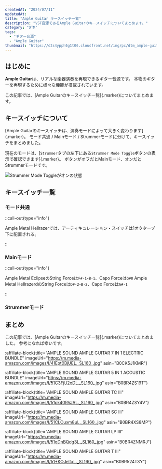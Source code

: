 ```yaml
---
createdAt: "2024/07/11"
updatedAt:
title: "Ample Guitar キースイッチ一覧"
description: "VST音源であるAmple Guitarのキースイッチについてまとめます。"
category: "DTM"
tags:
  - "ギター音源"
  - "Ample Guitar"
thumbnail: "https://d2s4ypph6g1t06.cloudfront.net/img/pc/dtm_ample-guitar_ag_lp.webp"
---
```


## はじめに

**Ample Guitar**は、リアルな楽器演奏を再現できるギター音源です。
本物のギターを再現するために様々な機能が搭載されています。

この記事では、[Ample Guitarのキースイッチ一覧]{.marker}についてまとめます。

## キースイッチについて

[Ample Guitarのキースイッチは、演奏モードによって大きく変わります]{.marker}。
モード共通 / Mainモード / Strummerモードに分けて、キースイッチをまとめました。

現在のモードは、[`Strummer`タブの左下にある`Strummer Mode Toggle`ボタンの表示で確認できます]{.marker}。
ボタンがオフだとMainモード、オンだとStrummerモードです。

![Strummer Mode Toggleがオンの状態](https://d2s4ypph6g1t06.cloudfront.net/img/pc/2024-07-11_16-12-24_f6en3cap.webp)

## キースイッチ一覧

### モード共通

<DtmAmpleGuitarKeySwitchCommonTable></DtmAmpleGuitarKeySwitchCommonTable>

::call-out{type="info"}

Ample Metal Hellrazerでは、アーティキュレーション・スイッチは1オクターブ下に配置される。

::

### Mainモード

<DtmAmpleGuitarKeySwitchMainTable></DtmAmpleGuitarKeySwitchMainTable>

::call-out{type="info"}

Ample Metal EclipseのString Forceは`F#-1`-`B-1`、Capo Forceは`G#0`
Ample Metal HellrazerdのString Forceは`D#-2`-`B-2`、Capo Forceは`G#-1`

::

### Strummerモード

<DtmAmpleGuitarKeySwitchStrummerTable></DtmAmpleGuitarKeySwitchStrummerTable>

## まとめ

この記事では、[Ample Guitarのキースイッチ一覧]{.marker}についてまとめました。
参考になれば幸いです。

:affiliate-block{title="AMPLE SOUND AMPLE GUITAR 7 IN 1 ELECTRIC BUNDLE" imageUrl="https://m.media-amazon.com/images/I/41Ept0BjUEL._SL160_.jpg" asin="B0CK5J1KMR"}

:affiliate-block{title="AMPLE SOUND AMPLE GUITAR 5 IN 1 ACOUSTIC BUNDLE" imageUrl="https://m.media-amazon.com/images/I/51C3FjU2oDL._SL160_.jpg" asin="B0BR4ZS19T"}

:affiliate-block{title="AMPLE SOUND AMPLE GUITAR TC III" imageUrl="https://m.media-amazon.com/images/I/51pk40RVJAL._SL160_.jpg" asin="B0BR4ZSY4V"}

:affiliate-block{title="AMPLE SOUND AMPLE GUITAR SC III" imageUrl="https://m.media-amazon.com/images/I/51CLOuxm8uL._SL160_.jpg" asin="B0BR4XS8MP"}

:affiliate-block{title="AMPLE SOUND AMPLE GUITAR LP III" imageUrl="https://m.media-amazon.com/images/I/51qDhBQdg3L._SL160_.jpg" asin="B0BR4ZNMRJ"}

:affiliate-block{title="AMPLE SOUND AMPLE GUITAR T III" imageUrl="https://m.media-amazon.com/images/I/51+KOJelfxL._SL160_.jpg" asin="B0BR524T3Y"}
